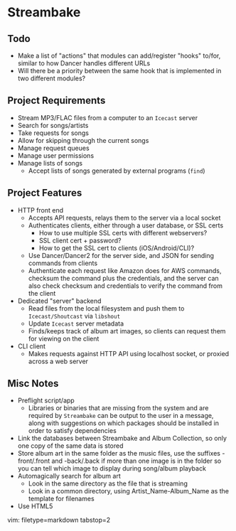 # Streambake #

## Todo ##
- Make a list of "actions" that modules can add/register "hooks" to/for,
  similar to how Dancer handles different URLs
- Will there be a priority between the same hook that is implemented in two
  different modules?

## Project Requirements ##
- Stream MP3/FLAC files from a computer to an `Icecast` server
- Search for songs/artists
- Take requests for songs
- Allow for skipping through the current songs
- Manage request queues
- Manage user permissions
- Manage lists of songs
  - Accept lists of songs generated by external programs (`find`)

## Project Features ##
- HTTP front end
  - Accepts API requests, relays them to the server via a local socket
  - Authenticates clients, either through a user database, or SSL certs
    - How to use multiple SSL certs with different webservers?
    - SSL client cert + password?
    - How to get the SSL cert to clients (iOS/Android/CLI)?
  - Use Dancer/Dancer2 for the server side, and JSON for sending commands from
    clients
  - Authenticate each request like Amazon does for AWS commands, checksum the
    command plus the credentials, and the server can also check checksum and
    credentials to verify the command from the client
- Dedicated "server" backend
  - Read files from the local filesystem and push them to `Icecast/Shoutcast`
    via `libshout`
  - Update `Icecast` server metadata
  - Finds/keeps track of album art images, so clients can request them for
    viewing on the client
- CLI client
  - Makes requests against HTTP API using localhost socket, or proxied across
    a web server

## Misc Notes ##
- Preflight script/app
  - Libraries or binaries that are missing from the system and are required by
    `Streambake` can be output to the user in a message, along with
    suggestions on which packages should be installed in order to satisfy
    dependencies
- Link the databases between Streambake and Album Collection, so only one copy
  of the same data is stored
- Store album art in the same folder as the music files, use the suffixes
  -front/.front and -back/.back if more than one image is in the folder so you
  can tell which image to display during song/album playback
- Automagically search for album art
  - Look in the same directory as the file that is streaming
  - Look in a common directory, using Artist_Name-Album_Name as the template
    for filenames
- Use HTML5 <audio> tags for adding streaming MP3's to a webpage?

vim: filetype=markdown tabstop=2
